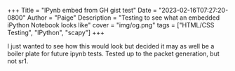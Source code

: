 
+++
Title = "IPynb embed from GH gist test"
Date = "2023-02-16T07:27:20-0800"
Author = "Paige"
Description = "Testing to see what an embedded iPython Notebook looks like"
cover = "img/og.png"
tags = ["HTML/CSS Testing", "IPython", "scapy"]
+++

<style>
    .post-inner {
        width:100%;
    }
</style>    

I just wanted to see how this would look but decided it may as well be a boiler plate for future ipynb tests. Tested up to 
the packet generation, but not sr1.
<script src="https://gist.github.com/paigeadelethompson/338252045c4f060ea6e5b47ef34a8ef5.js"></script>

<style>
    .post-inner {
        width:100%;
    }
    .gist .gist-meta a {
        color: white;
        font-weight: unset;
        
    }
    .gist .gist-meta {
        background-color: #272822;
        font-family: unset;
        font-size: unset;
    }
    .gist {        
        background-color: #272822;
         box-shadow: 4px 4px 0 0 #212529;
    }
    .gist-file { 
        background-color: #272822;
    }
    .gist .gist-file {
        border: unset;
        font-family: unset;
        font-size: unset;
    }
    .gist .gist-data {
        background-color: #272822;
        border: unset;        
    }
</style>   
